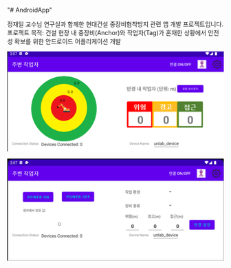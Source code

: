 "# AndroidApp" 

정재일 교수님 연구실과 함께한 현대건설 중장비협착방지 관련 앱 개발 프로젝트입니다.
프로젝트 목적: 건설 현장 내 중장비(Anchor)와 작업자(Tag)가 혼재한 상황에서 안전성 확보를 위한 안드로이드 어플리케이션 개발





![Warning menu](app1.png)




![Setting menu](app2.png)
